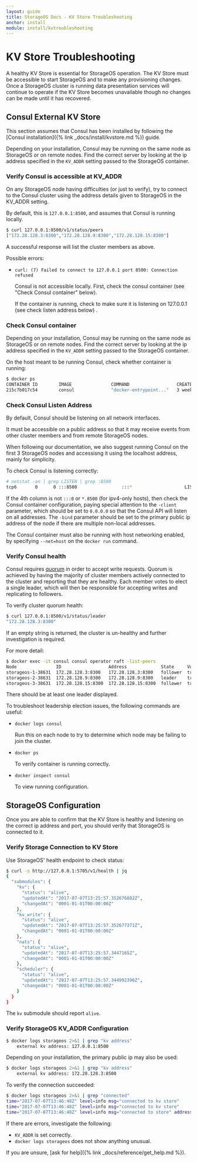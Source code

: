 ```yaml
---
layout: guide
title: StorageOS Docs - KV Store Troubleshooting
anchor: install
module: install/kvtroubleshooting
---
```


# KV Store Troubleshooting

A healthy KV Store is essential for StorageOS operation.  The KV Store must be
accessible to start StorageOS and to make any provisioning changes.  Once a
StorageOS cluster is running data presentation services will continue to operate
if the KV Store becomes unavailable though no changes can be made until it has
recovered.

## Consul External KV Store
This section assumes that Consul has been installed by following the
[Consul installation]({% link _docs/install/kvstore.md %}) guide.

Depending on your installation, Consul may be running on the same node as
StorageOS or on remote nodes.  Find the correct server by looking at the ip
address specified in the `KV_ADDR` setting passed to the StorageOS container.

### Verify Consul is accessible at KV_ADDR

On any StorageOS node having difficulties (or just to verify), try to connect to
the Consul cluster using the address details given to StorageOS in the KV_ADDR
setting.

By default, this is `127.0.0.1:8500`, and assumes that Consul is running
locally.

```bash
$ curl 127.0.0.1:8500/v1/status/peers
["172.28.128.3:8300","172.28.128.9:8300","172.28.128.15:8300"]
```

A successful response will list the cluster members as above.

Possible errors:

- `curl: (7) Failed to connect to 127.0.0.1 port 8500: Connection refused`

  Consul is not accessible locally.  First, check the consul container (see
  "Check Consul container" below).

  If the container is running, check to make sure it is listening on 127.0.0.1
  (see check listen address below) .

### Check Consul container

Depending on your installation, Consul may be running on the same node as
StorageOS or on remote nodes.  Find the correct server by looking at the ip
address specified in the `KV_ADDR` setting passed to the StorageOS container.

On the host meant to be running Consul, check whether container is running:

```bash
$ docker ps
CONTAINER ID        IMAGE               COMMAND                  CREATED             STATUS              PORTS               NAMES
215c7b017c54        consul              "docker-entrypoint..."   3 weeks ago         Up 2 weeks                              consul
```

### Check Consul Listen Address

By default, Consul should be listening on all network interfaces.

It must be accessible on a public address so that it may receive events from
other cluster members and from remote StorageOS nodes.

When following our documentation, we also suggest running Consul on the first 3
StorageOS nodes and accessisng it using the localhost address, mainly for
simplicity.

To check Consul is listening correctly:

```bash
# netstat -an | grep LISTEN | grep :8500
tcp6       0      0 :::8500                 :::*                    LISTEN
```

If the 4th column is not `:::0` or `*.8500` (for ipv4-only hosts), then check
the Consul container configuration, paying special attention to the `-client`
parameter, which should be set to `0.0.0.0` so that the Consul API will listen
on all addresses.  The `-bind` parameter should be set to the primary public ip
address of the node if there are multiple non-local addresses.

The Consul container must also be running with host networking enabled, by
specifying `--net=host` on the `docker run` command.

### Verify Consul health

Consul requires [quorum](https://www.consul.io/docs/internals/consensus.html) in
order to accept write requests.  Quorum is achieved by having the majority of
cluster members actively connected to the cluster and reporting that they are
healthy.  Each member votes to elect a single leader, which will then be
responsible for accepting writes and replicating to followers.

To verify cluster quorum health:

```bash
$ curl 127.0.0.1:8500/v1/status/leader
"172.28.128.3:8300"
```

If an empty string is returned, the cluster is un-healthy and further
investigation is required.

For more detail:

```bash
$ docker exec -it consul consul operator raft -list-peers
Node               ID                  Address             State     Voter
storageos-1-38631  172.28.128.3:8300   172.28.128.3:8300   follower  true
storageos-2-38631  172.28.128.9:8300   172.28.128.9:8300   leader    true
storageos-3-38631  172.28.128.15:8300  172.28.128.15:8300  follower  true
```

There should be at least one leader displayed.

To troubleshoot leadership election issues, the following commands are useful:

- `docker logs consul`

  Run this on each node to try to determine which node may be failing to join
  the cluster.

- `docker ps`

  To verify container is running correctly.

- `docker inspect consul`

  To view running configuration.

## StorageOS Configuration

Once you are able to confirm that the KV Store is healthy and listening on the
correct ip address and port, you should verify that StorageOS is connected to
it.

### Verify Storage Connection to KV Store

Use StorageOS' health endpoint to check status:

```bash
$ curl -s http://127.0.0.1:5705/v1/health | jq
{
  "submodules": {
    "kv": {
      "status": "alive",
      "updatedAt": "2017-07-07T13:25:57.352676882Z",
      "changedAt": "0001-01-01T00:00:00Z"
    },
    "kv_write": {
      "status": "alive",
      "updatedAt": "2017-07-07T13:25:57.352677371Z",
      "changedAt": "0001-01-01T00:00:00Z"
    },
    "nats": {
      "status": "alive",
      "updatedAt": "2017-07-07T13:25:57.3447165Z",
      "changedAt": "0001-01-01T00:00:00Z"
    },
    "scheduler": {
      "status": "alive",
      "updatedAt": "2017-07-07T13:25:57.344992396Z",
      "changedAt": "0001-01-01T00:00:00Z"
    }
  }
}
```

The `kv` submodule should report `alive`.

### Verify StorageOS KV_ADDR Configuration

```bash
$ docker logs storageos 2>&1 | grep "kv address"
    external kv address: 127.0.0.1:8500
```

Depending on your installation, the primary public ip may also be used:

```bash
$ docker logs storageos 2>&1 | grep "kv address"
    external kv address: 172.28.128.3:8500
```

To verify the connection succeeded:

```bash
$ docker logs storageos 2>&1 | grep "connected"
time="2017-07-07T13:46:48Z" level=info msg="connected to kv store"
time="2017-07-07T13:46:48Z" level=info msg="connected to kv store"
time="2017-07-07T13:46:48Z" level=info msg="connected to store" address="127.0.0.1:8500" backend=consul
```

If there are errors, investigate the following:

- `KV_ADDR` is set correctly.
- `docker logs storageos` does not show anything unusual.

If you are unsure, [ask for help]({% link _docs/reference/get_help.md %}).
